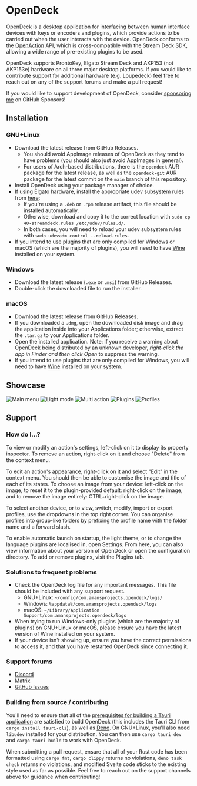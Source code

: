 # OpenDeck

OpenDeck is a desktop application for interfacing between human interface devices with keys or encoders and plugins, which provide actions to be carried out when the user interacts with the device. OpenDeck conforms to the [OpenAction](https://openaction.amansprojects.com/) API, which is cross-compatible with the Stream Deck SDK, allowing a wide range of pre-existing plugins to be used.

OpenDeck supports ProntoKey, Elgato Stream Deck and AKP153 (not AKP153e) hardware on all three major desktop platforms. If you would like to contribute support for additional hardware (e.g. Loupedeck) feel free to reach out on any of the support forums and make a pull request!

If you would like to support development of OpenDeck, consider [sponsoring me](https://github.com/sponsors/ninjadev64) on GitHub Sponsors!

## Installation

### GNU+Linux

- Download the latest release from GitHub Releases.
	- You should avoid AppImage releases of OpenDeck as they tend to have problems (you should also just avoid AppImages in general).
	- For users of Arch-based distributions, there is the `opendeck` AUR package for the latest release, as well as the `opendeck-git` AUR package for the latest commit on the `main` branch of this repository.
- Install OpenDeck using your package manager of choice.
- If using Elgato hardware, install the appropriate udev subsystem rules from [here](https://raw.githubusercontent.com/streamduck-org/elgato-streamdeck/main/40-streamdeck.rules):
	- If you're using a `.deb` or `.rpm` release artifact, this file should be installed automatically.
	- Otherwise, download and copy it to the correct location with `sudo cp 40-streamdeck.rules /etc/udev/rules.d/`.
	- In both cases, you will need to reload your udev subsystem rules with `sudo udevadm control --reload-rules`.
- If you intend to use plugins that are only compiled for Windows or macOS (which are the majority of plugins), you will need to have [Wine](https://www.winehq.org/) installed on your system.

### Windows

- Download the latest release (`.exe` or `.msi`) from GitHub Releases.
- Double-click the downloaded file to run the installer.

### macOS

- Download the latest release from GitHub Releases.
- If you downloaded a `.dmg`, open the downloaded disk image and drag the application inside into your Applications folder; otherwise, extract the `.tar.gz` to your Applications folder.
- Open the installed application. Note: if you receive a warning about OpenDeck being distributed by an unknown developer, *right-click the app in Finder and then click Open* to suppress the warning.
- If you intend to use plugins that are only compiled for Windows, you will need to have [Wine](https://www.winehq.org/) installed on your system.

## Showcase

![Main menu](.github/readme/mainmenu.png)
![Light mode](.github/readme/lightmode.png)
![Multi action](.github/readme/multiaction.png)
![Plugins](.github/readme/plugins.png)
![Profiles](.github/readme/profiles.png)

## Support

### How do I...?

To view or modify an action's settings, left-click on it to display its property inspector. To remove an action, right-click on it and choose "Delete" from the context menu.

To edit an action's appearance, right-click on it and select "Edit" in the context menu. You should then be able to customise the image and title of each of its states. To choose an image from your device: left-click on the image, to reset it to the plugin-provided default: right-click on the image, and to remove the image entirely: CTRL+right-click on the image.

To select another device, or to view, switch, modify, import or export profiles, use the dropdowns in the top right corner. You can organise profiles into group-like folders by prefixing the profile name with the folder name and a forward slash.

To enable automatic launch on startup, the light theme, or to change the language plugins are localised in, open Settings. From here, you can also view information about your version of OpenDeck or open the configuration directory. To add or remove plugins, visit the Plugins tab.

### Solutions to frequent problems

- Check the OpenDeck log file for any important messages. This file should be included with any support request.
	- GNU+Linux: `~/config/com.amansprojects.opendeck/logs/`
	- Windows: `%appdata%/com.amansprojects.opendeck/logs`
	- macOS: `~/Library/Application Support/com.amansprojects.opendeck/logs`
- When trying to run Windows-only plugins (which are the majority of plugins) on GNU+Linux or macOS, please ensure you have the latest version of Wine installed on your system.
- If your device isn't showing up, ensure you have the correct permissions to access it, and that you have restarted OpenDeck since connecting it.

### Support forums

- [Discord](https://discord.gg/26Nf8rHvaj)
- [Matrix](https://matrix.to/#/#opendeck:amansprojects.com)
- [GitHub Issues](https://github.com/ninjadev64/OpenDeck/issues)

### Building from source / contributing

You'll need to ensure that all of the [prerequisites for building a Tauri application](https://tauri.app/v1/guides/getting-started/prerequisites) are satisfied to build OpenDeck (this includes the Tauri CLI from `cargo install tauri-cli`), as well as [Deno](https://deno.com/). On GNU+Linux, you'll also need `libudev` installed for your distribution. You can then use `cargo tauri dev` and `cargo tauri build` to work with OpenDeck.

When submitting a pull request, ensure that all of your Rust code has been formatted using `cargo fmt`, `cargo clippy` returns no violations, `deno task check` returns no violations, and modified Svelte code sticks to the existing style used as far as possible. Feel free to reach out on the support channels above for guidance when contributing!
